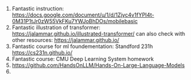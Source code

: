 1. Fantastic instruction: https://docs.google.com/document/u/1/d/1Zjyc4v1fYPI4t-0M31P1tJr0zW55VkFKu7YWJoBhDOs/mobilebasic
2. Fantastic illustration of transformer: https://jalammar.github.io/illustrated-transformer/  can also check with other resources: https://jalammar.github.io/
3. Fantastic course for ml foundementation: Standford 231h https://cs231n.github.io/
4. Fantastic course: CMU Deep Learning System homework
5. https://github.com/HandsOnLLM/Hands-On-Large-Language-Models
6. 
